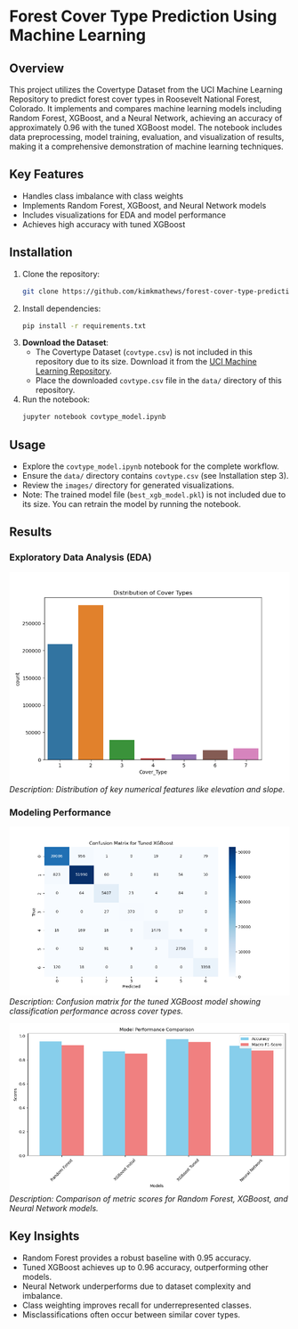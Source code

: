 # Forest Cover Type Prediction Using Machine Learning

## Overview
This project utilizes the Covertype Dataset from the UCI Machine Learning Repository to predict forest cover types in Roosevelt National Forest, Colorado. It implements and compares machine learning models including Random Forest, XGBoost, and a Neural Network, achieving an accuracy of approximately 0.96 with the tuned XGBoost model. The notebook includes data preprocessing, model training, evaluation, and visualization of results, making it a comprehensive demonstration of machine learning techniques.

## Key Features
- Handles class imbalance with class weights
- Implements Random Forest, XGBoost, and Neural Network models
- Includes visualizations for EDA and model performance
- Achieves high accuracy with tuned XGBoost

## Installation
1. Clone the repository:
   ```bash
   git clone https://github.com/kimkmathews/forest-cover-type-prediction.git
   ```
2. Install dependencies:
   ```bash
   pip install -r requirements.txt
   ```
3. **Download the Dataset**:
   - The Covertype Dataset (`covtype.csv`) is not included in this repository due to its size. Download it from the [UCI Machine Learning Repository](https://archive.ics.uci.edu/ml/datasets/Covertype).
   - Place the downloaded `covtype.csv` file in the `data/` directory of this repository.
4. Run the notebook:
   ```bash
   jupyter notebook covtype_model.ipynb
   ```

## Usage
- Explore the `covtype_model.ipynb` notebook for the complete workflow.
- Ensure the `data/` directory contains `covtype.csv` (see Installation step 3).
- Review the `images/` directory for generated visualizations.
- Note: The trained model file (`best_xgb_model.pkl`) is not included due to its size. You can retrain the model by running the notebook.

## Results
### Exploratory Data Analysis (EDA)
![Cover Type Distribution Plot](img/cover_type_distribution.png)
*Description: Distribution of key numerical features like elevation and slope.*

### Modeling Performance
![Confusion Matrix](img/confusion_matrix_tuned_xgboost.png)
*Description: Confusion matrix for the tuned XGBoost model showing classification performance across cover types.*

![Model Accuracy Comparison](img/model_comparison.png)
*Description: Comparison of metric scores for Random Forest, XGBoost, and Neural Network models.*

## Key Insights
- Random Forest provides a robust baseline with 0.95 accuracy.
- Tuned XGBoost achieves up to 0.96 accuracy, outperforming other models.
- Neural Network underperforms due to dataset complexity and imbalance.
- Class weighting improves recall for underrepresented classes.
- Misclassifications often occur between similar cover types.
